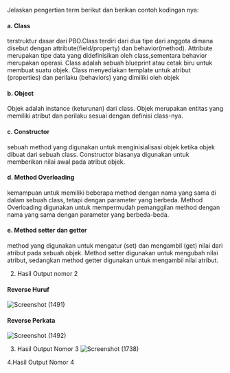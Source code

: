 Jelaskan pengertian term berikut dan berikan contoh kodingan nya:
#### a. Class
terstruktur dasar dari PBO.Class terdiri dari dua tipe dari anggota dimana disebut dengan attribute(field/property) dan behavior(method). Attribute merupakan tipe data yang didefinisikan oleh class,sementara behavior merupakan operasi. Class adalah sebuah blueprint atau cetak biru untuk membuat suatu objek. Class menyediakan template untuk atribut (properties) dan perilaku (behaviors) yang dimiliki oleh objek 
#### b. Object
Objek adalah instance  (keturunan) dari class. Objek merupakan entitas yang memiliki atribut dan perilaku sesuai dengan definisi class-nya.
#### c. Constructor
sebuah method yang digunakan untuk menginisialisasi objek ketika objek dibuat dari sebuah class. Constructor biasanya digunakan untuk memberikan nilai awal pada atribut objek.
#### d. Method Overloading
kemampuan untuk memiliki beberapa method dengan nama yang sama di dalam sebuah class, tetapi dengan parameter yang berbeda. Method Overloading digunakan untuk mempermudah pemanggilan method dengan nama yang sama dengan parameter yang berbeda-beda.
#### e. Method setter dan getter
method yang digunakan untuk mengatur (set) dan mengambil (get) nilai dari atribut pada sebuah objek. Method setter digunakan untuk mengubah nilai atribut, sedangkan method getter digunakan untuk mengambil nilai atribut.

2. Hasil Output nomor 2
#### Reverse Huruf
![Screenshot (1491)](https://user-images.githubusercontent.com/89975719/236688968-1745ebb3-46c6-4ec8-80a7-cace08420dfe.png)
#### Reverse Perkata
![Screenshot (1492)](https://user-images.githubusercontent.com/89975719/236689159-ac9838a2-187f-4d5f-997d-564864eaeb98.png)

3. Hasil Output Nomor 3
![Screenshot (1738)](https://user-images.githubusercontent.com/89975719/236689403-4f171e30-a3e4-4d88-91fc-14d5ac3c2404.png)

4.Hasil Output Nomor 4

